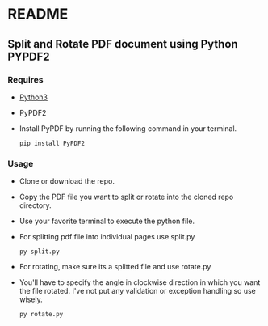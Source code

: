 # README

## Split and Rotate PDF document using Python PYPDF2

### Requires

- [Python3](https://python.org/downloads)
- PyPDF2 
- Install PyPDF by running the following command in your terminal.

    ```
    pip install PyPDF2
    ```

### Usage

- Clone or download the repo. 
- Copy the PDF file you want to split or rotate into the cloned repo directory.
- Use your favorite terminal to execute the python file.
- For splitting pdf file into individual pages use split.py
    
    ```
    py split.py
    ```

- For rotating, make sure its a splitted file and use rotate.py
- You'll have to specify the angle in clockwise direction in which you want the file rotated. I've not put any validation or exception handling so use wisely.
    ```
    py rotate.py
    ```